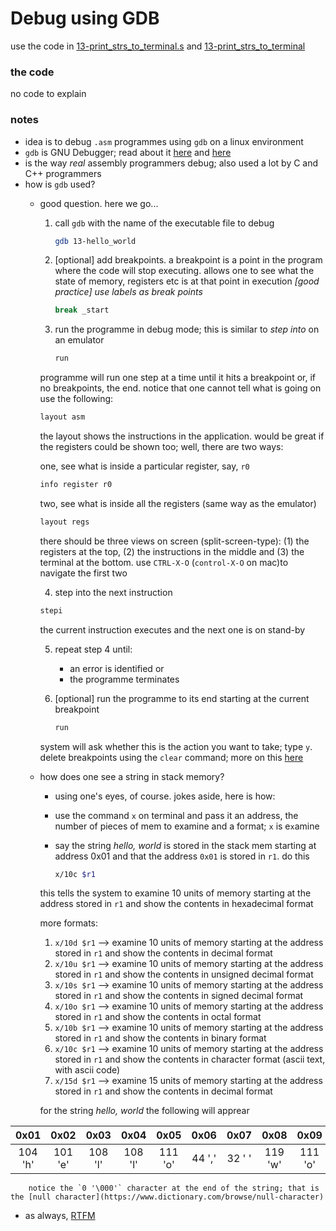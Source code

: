 # Debug using GDB
use the code in [13-print_strs_to_terminal.s](./13-print_strs_to_terminal.s) and [13-print_strs_to_terminal](./13-print_strs_to_terminal)

### the code 
no code to explain

### notes
* idea is to debug `.asm` programmes using `gdb` on a linux environment
* `gdb` is GNU Debugger; read about it [here](https://www.sourceware.org/gdb/) and [here](https://bob.cs.sonoma.edu/IntroCompOrg-x64/bookap3.html)
* is the way _real_ assembly programmers debug; also used a lot by C and C++ programmers
* how is `gdb` used?
    * good question. here we go...
        1. call `gdb` with the name of the executable file to debug

            ~~~bash
            gdb 13-hello_world
            ~~~

        2. \[optional\] add breakpoints. a breakpoint is a point in the program where the code will stop executing. allows one to see what the state of memory, registers etc is at that point in execution 
        *\[good practice\] use labels as break points*

            ~~~bash
            break _start
            ~~~

        3. run the programme in debug mode; this is similar to _step into_ on an emulator

            ~~~bash
            run
            ~~~

        programme will run one step at a time until it hits a breakpoint or, if no breakpoints, the end.
        notice that one cannot tell what is going on use the following:
            
        ~~~bash
        layout asm
        ~~~

        the layout shows the instructions in the application. would be great if the registers could be shown too; well, there are two ways:
        
        one, see what is inside a particular register, say, `r0`

        ~~~bash
        info register r0
        ~~~
        
        two, see what is inside all the registers (same way as the emulator)

        ~~~bash
        layout regs
        ~~~

        there should be three views on screen (split-screen-type): (1) the registers at the top, (2) the instructions in the middle and (3) the terminal at the bottom. use `CTRL-X-O` (`control-X-O` on mac)to navigate the first two

        4. step into the next instruction

        ~~~bash
        stepi
        ~~~
        
        the current instruction executes and the next one is on stand-by

        5. repeat step 4 until:
            * an error is identified or
            * the programme terminates
        6. \[optional\] run the programme to its end starting at the current breakpoint

            ~~~bash
            run
            ~~~

        system will ask whether this is the action you want to take; type `y`. delete breakpoints using the `clear` command; more on this [here](https://ftp.gnu.org/old-gnu/Manuals/gdb/html_node/gdb_31.html)
    * how does one see a string in stack memory?
        * using one's eyes, of course. jokes aside, here is how:
        * use the command `x` on terminal and pass it an address, the number of pieces of mem to examine and a format; `x` is e`x`amine
        * say the string _hello, world_ is stored in the stack mem starting at address 0x01 and that the address `0x01` is stored in `r1`. do this

            ~~~bash
            x/10c $r1
            ~~~

        this tells the system to examine 10 units of memory starting at the address stored in `r1` and show the contents in hexadecimal format

        more formats:
        1. `x/10d $r1` -->  examine 10 units of memory starting at the address stored in `r1` and show the contents in decimal format
        2. `x/10u $r1` -->  examine 10 units of memory starting at the address stored in `r1` and show the contents in unsigned decimal format
        3. `x/10s $r1` -->  examine 10 units of memory starting at the address stored in `r1` and show the contents in signed decimal format
        4. `x/10o $r1` -->  examine 10 units of memory starting at the address stored in `r1` and show the contents in octal format
        5. `x/10b $r1` -->  examine 10 units of memory starting at the address stored in `r1` and show the contents in binary format
        6. `x/10c $r1` -->  examine 10 units of memory starting at the address stored in `r1` and show the contents in character format (ascii text, with ascii code)
        7. `x/15d $r1` -->  examine 15 units of memory starting at the address stored in `r1` and show the contents in decimal format

        for the string _hello, world_ the following will apprear

|0x01|0x02|0x03|0x04|0x05|0x06|0x07|0x08|0x09|0x0a|0x0b|0x0c| 0x0d|0x0e| 0x0f| 0x10|
|:---:|:---:|:---:|:---:|:---:|:---:|:---:|:---:|:---:|:---:|:---:|:---:|:---:|:---:|:---:|:---:|
|104 'h'|101 'e'|108 'l'| 108 'l'|111 'o'|44 ','|32 ' '|119 'w'|111 'o'|114 'r'|108 'l'|100 'd'|10 '\n'|0 '\000'| ...| ...|

        
        notice the `0 '\000'` character at the end of the string; that is the [null character](https://www.dictionary.com/browse/null-character)

        
* as always, [RTFM](https://ftp.gnu.org/old-gnu/Manuals/gdb/html_node/gdb_toc.html)